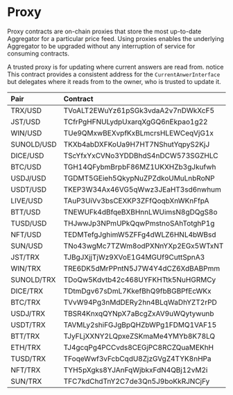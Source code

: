 # Proxy

Proxy contracts are on-chain proxies that store the most up-to-date Aggregator for a particular price feed. Using proxies enables the underlying Aggregator to be upgraded without any interruption of service for consuming contracts.

A trusted proxy is for updating where current answers are read from.
notice This contract provides a consistent address for the `CurrentAnwerInterface` but delegates where it reads from to the owner, who is trusted to update it.

|Pair|Contract|
|:--|:--|
|TRX/USD  | TVoALT2EWuYz61pSGk3vdaA2v7nDWkXcF5 |
|JST/USD  | TCfrPgHFNULydpUxarqXgGQ6nEkpao1g22 |
|WIN/USD  | TUe9QMxwBEXvpfKxBLmcrsHLEWCeqVjG1x |
|SUNOLD/USD  | TKXb4abDXFKoUa9H7HT7NShutYqpyS2KjJ |
|DICE/USD | TScYfxYxCVNo3YDDBhdS4nDCW573SGZHLC |
|BTC/USD  | TGH14QFybmBrpbF86MZ1UKXHZb3gJkufwh |
|USDJ/USD | TGDMT5GEieh5QkypNuZPZdkoUMuLnbRoNP |
|USDT/USD | TKEP3W34Ax46VG5qWwz3JEaHT3sd6nwhum |
|LIVE/USD | TAuP3UiVv3bsCEXKP3ZFfQoqbXnWKnFfpA |
|BTT/USD  | TNEWUFk4dBfqeBXBHnnLWUimsN8gDQgS8o |
|TUSD/USD | THJwwJp3NPmUPkQqwPmstnoSAhTotghP1g |
|NFT/USD  | TEDMTefgJghimW5ZFFg4dWLZ6HNL4bWBsd |
|SUN/USD  | TNo43wgMc7TZWm8odPXNnYXp2EGx5WTxNT |
|JST/TRX  | TJBgJXjjTjWz9XVoE1G4MGUf9CuttSpnA3 |
|WIN/TRX  | TRE6DK5dMrPPntN5J7W4Y4dCZ6XdBABPmm |
|SUNOLD/TRX  | TDoQw5Kdvtb42c468UYFKHTtk5NuHGRMCy |
|DICE/TRX | TDtmDgv67sDmL7KkefBhQ9fbBGBPfEcWKx |
|BTC/TRX  | TVvW94Pg3nMdDERy2hn4BLqWaDhYZT2rPD |
|USDJ/TRX | TBSR4KnxqQYNpX7aBcgZxAV9uWQytywunb |
|USDT/TRX | TAVMLy2shiFGJgBpQHZbWPg1FDMQ1VAF15 |
|BTT/TRX  | TJyFLjXXNY2LQpxeZSKmaMe4YMYb8K78LQ |
|ETH/TRX  | TJ4gcqPg4PCCvds8CEGjPC8RCZQuaMEKhH |
|TUSD/TRX | TFoqeWwf3vFcbCqdU8ZjzGVgZ4TYK8nHPa |
|NFT/TRX  | TYH5pXgks8YJAnFqWjbkxFdN4QBj12vM2i |
|SUN/TRX  | TFC7kdChdTnY2C7de3Qn5J9boKkRJNCjFy |
